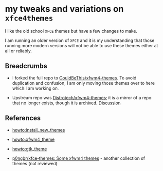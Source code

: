 # my tweaks and variations on `xfce4themes`

I like the old school `XFCE` themes but have a few changes to make. 

I am running an older version of `XFCE` and it is my understanding that those running more modern versions will not be able to use these themes either at all or reliably. 

## Breadcrumbs


 * I forked the full repo to [CouldBeThis/xfwm4-themes](https://github.com/CouldBeThis/xfwm4-themes). To avoid duplication and confusion, I am only moving those themes over to here which I am working on. 
 
 * Upstream repo was [Distrotech/xfwm4-themes](https://github.com/Distrotech/xfwm4-themes); it is a mirror of a repo that no longer exists, though it is [archived](https://git.xfce.org/archive/xfwm4-themes). [Discussion](https://askubuntu.com/questions/1184207/where-can-i-get-xfwm4-themes-on-xubuntu-19-10)

## References

 * [howto:install_new_themes](https://wiki.xfce.org/howto:install_new_themes)

 * [howto:xfwm4_theme](https://wiki.xfce.org/howto/xfwm4_theme)

  * [howto:gtk_theme](https://wiki.xfce.org/howto/gtk_theme)
  * [p0ngbr/xfce-themes: Some xfwm4 themes](https://github.com/p0ngbr/xfce-themes) - another collection of themes (not reviewed)




